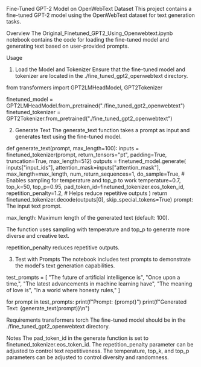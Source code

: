 Fine-Tuned GPT-2 Model on OpenWebText Dataset
This project contains a fine-tuned GPT-2 model using the OpenWebText dataset for text generation tasks.

Overview
The Original_Finetuned_GPT2_Using_Openwebtext.ipynb notebook contains the code for loading the fine-tuned model and generating text based on user-provided prompts.

Usage
1. Load the Model and Tokenizer
Ensure that the fine-tuned model and tokenizer are located in the ./fine_tuned_gpt2_openwebtext directory.


from transformers import GPT2LMHeadModel, GPT2Tokenizer

finetuned_model = GPT2LMHeadModel.from_pretrained("./fine_tuned_gpt2_openwebtext")
finetuned_tokenizer = GPT2Tokenizer.from_pretrained("./fine_tuned_gpt2_openwebtext")


2. Generate Text
The generate_text function takes a prompt as input and generates text using the fine-tuned model.

def generate_text(prompt, max_length=100):
    inputs = finetuned_tokenizer(prompt, return_tensors="pt", padding=True, truncation=True, max_length=512)
    outputs = finetuned_model.generate(
        inputs["input_ids"],
        attention_mask=inputs["attention_mask"],
        max_length=max_length,
        num_return_sequences=1,
        do_sample=True,  # Enables sampling for temperature and top_p to work
        temperature=0.7,
        top_k=50,
        top_p=0.95,
        pad_token_id=finetuned_tokenizer.eos_token_id,
        repetition_penalty=1.2,  # Helps reduce repetitive outputs
    )
    return finetuned_tokenizer.decode(outputs[0], skip_special_tokens=True)
prompt: The input text prompt.

max_length: Maximum length of the generated text (default: 100).

The function uses sampling with temperature and top_p to generate more diverse and creative text.

repetition_penalty reduces repetitive outputs.

3. Test with Prompts
The notebook includes test prompts to demonstrate the model's text generation capabilities.

test_prompts = [
    "The future of artificial intelligence is",
    "Once upon a time,",
    "The latest advancements in machine learning have",
    "The meaning of love is",
    "In a world where honesty rules,"
]

for prompt in test_prompts:
    print(f"Prompt: {prompt}")
    print(f"Generated Text: {generate_text(prompt)}\n")


Requirements
transformers
torch
The fine-tuned model should be in the ./fine_tuned_gpt2_openwebtext directory.

Notes
The pad_token_id in the generate function is set to finetuned_tokenizer.eos_token_id.
The repetition_penalty parameter can be adjusted to control text repetitiveness.
The temperature, top_k, and top_p parameters can be adjusted to control diversity and randomness.

